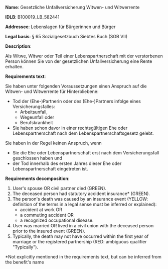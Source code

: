 <b>Name</b>: Gesetzliche Unfallversicherung Witwen- und Witwerrente

<b>IDLB</b>: B100019_LB_582441

<b>Addressee</b>: Lebenslagen für Bürgerinnen und Bürger

<b>Legal basis</b>: § 65 Sozialgesetzbuch Siebtes Buch (SGB VII)

<b>Description</b>: 

Als Witwe, Witwer oder Teil einer Lebenspartnerschaft mit der verstorbenen
Person können Sie von der gesetzlichen Unfallversicherung eine Rente erhalten.

<b>Requirements text</b>:

Sie haben unter folgenden Voraussetzungen einen Anspruch auf die Witwen- und
Witwerrente für Hinterbliebene:

  * Tod der (Ehe-)Partnerin oder des (Ehe-)Partners infolge eines Versicherungsfalles: 
    * Arbeitsunfall,
    * Wegeunfall oder
    * Berufskrankheit
  * Sie haben schon davor in einer rechtsgültigen Ehe oder Lebenspartnerschaft nach dem Lebenspartnerschaftsgesetz gelebt.

Sie haben in der Regel keinen Anspruch, wenn

  * Sie die Ehe oder Lebenspartnerschaft erst nach dem Versicherungsfall geschlossen haben und
  * der Tod innerhalb des ersten Jahres dieser Ehe oder Lebenspartnerschaft eingetreten ist.

<b>Requirements decomposition</b>:

1. User's spouse OR civil partner died (GREEN).
2. The deceased person had statutory accident insurance* (GREEN).
3. The person's death was caused by an insurance event (YELLOW: definition of the terms in a legal sense must be inferred or explained):
    - accident at work OR 
    - a commuting accident OR
    - a recognized occupational disease. 
4. User was married OR lived in a civil union with the deceased person prior to the insured event (GREEN).
5. Typically, the death may not have occurred within the first year of marriage or the registered partnership (RED: ambiguous qualifier "Typically").

*Not explicitly mentioned in the requirements text, but can be inferred from the benefit's name